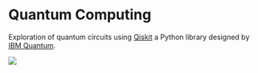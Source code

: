 # Quantum Computing

Exploration of quantum circuits using [Qiskit](https://qiskit.org) a Python library designed by [IBM Quantum](https://www.ibm.com/quantum).

![](https://github.com/Adib-Habbou/portfolio/blob/main/images/bell-state-count.png)
